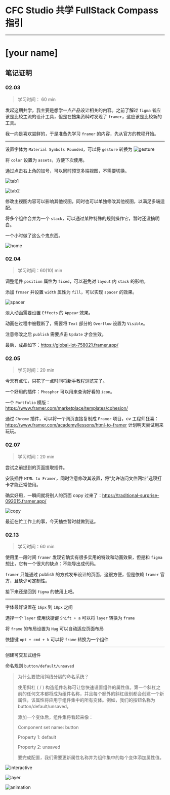 # CFC Studio 共学 FullStack Compass 指引
---
# [your name]

## 笔记证明

<!-- Content_START -->

### 02.03

> 学习时间： 60 min

发起这期共学，我主要是想学一点产品设计相关的内容。之前了解过 `figma` 者应该是比较主流的设计工具，但是在搜集资料时发现了 `framer`，这应该是比较新的工具。

我一向是喜欢尝鲜的，于是准备先学习 `framer` 的内容，先从官方的教程开始。

---

设置字体为 `Material Symbols Rounded`，可以将 `gesture` 转换为 ![gesture](./images/echozyr2001/gesture.png)

将 `color` 设置为 `assets`，方便下次使用。

通过点击右上角的加号，可以同时预览多端视图，不需要切换。

![tab1](./images/echozyr2001/tab1.png)

![tab2](./images/echozyr2001/tab2.png)

修改主视图内容可以影响其他视图，同时也可以单独修改其他视图，以满足多端适配。

将多个组件合并为一个 `stack`，可以通过某种特殊的规则操作它，暂时还没搞明白。

一个小时做了这么个鬼东西。

![home](./images/echozyr2001/home.png)

### 02.04

> 学习时间：60(10) min

调整组件 `position` 属性为 `fixed`，可以避免对 `layout` 内 `stack` 的影响。

添加 `frmaer` 并设置 `width` 属性为 `fill`，可以实现 `spacer` 的效果。

![spacer](./images/echozyr2001/spacer.png)

淡入动画需要设置 `Effects` 的 `Appear` 效果。

动画在过程中被截断了，需要将 `Text` 部分的 `Overflow` 设置为 `Visible`。

注意修改之后 `publish` 需要点击 `Update` 才会生效。

最后，成品如下：https://global-lot-758021.framer.app/

### 02.05

> 学习时间：20 min

今天有点忙，只花了一点时间将新手教程浏览完了。

一个好用的插件：`Phosphor` 可以用来查询好看的 `icon`。

一个 `Portfolio` 模版：https://www.framer.com/marketplace/templates/cohesion/

通过 `Chrome` 插件，可以将一个网页直接复制成 `Framer` 项目，cv 工程师狂喜：https://www.framer.com/academy/lessons/html-to-framer 计划明天尝试用来玩玩。

### 02.07

> 学习时间：20 min

尝试之前提到的页面提取插件。

安装插件 `HTML to Framer`，同时注意修改其设置，将“允许访问文件网址”选项打卡才能正常使用。

确实好用，一瞬间就将别人的页面 copy 过来了：https://traditional-surprise-092015.framer.app/

![copy](./images/echozyr2001/copy.png)

最近在忙工作上的事，今天抽空暂时就做到这。

### 02.13

> 学习时间：60 min

使用里一段时间 `framer` 发现它确实有很多实用的特效和动画效果，但是和 `figma` 想比，它有一个很大的缺点：不能导出成代码。

`framer` 只能通过 publish 的方式发布设计的页面，这很方便，但是依赖 `framer` 官方，且缺少可定制性。

接下来还是回到 `figma` 的使用上吧。

---

字体最好设置在 `16px` 到 `18px` 之间

选择一个 `layer` 使用快捷键 `Shift + a` 可以将 `layer` 转换为 `frame`

将 `frame` 的布局设置为 `Hug` 可以自动适应页面布局

快捷键 `opt + cmd + k` 可以将 `frame` 转换为一个组件

---

创建可交互式组件

命名规则 `button/default/unsaved`

> 为什么要使用斜线分隔的命名系统？
>
> 使用斜杠 ( / ) 构造组件名称可让您快速设置组件的属性值。第一个斜杠之前的任何文本都将成为组件名称，并且每个额外的斜杠级别都会创建一个新属性，该属性将应用于组件集中的所有变体。例如，我们的按钮名称为 button/default/unsaved。
>
> 添加一个变体后，组件集将看起来像：
>
> Component set name: button
>
> Property 1: default
>
> Property 2: unsaved
>
> 要完成配置，我们需要更新属性名称并为组件集中的每个变体添加属性值。

![interactive](./images/echozyr2001/interactive.png)

![layer](./images/echozyr2001/layer.png)

![animation](./images/echozyr2001/animation.png)

<!-- Content_END -->
